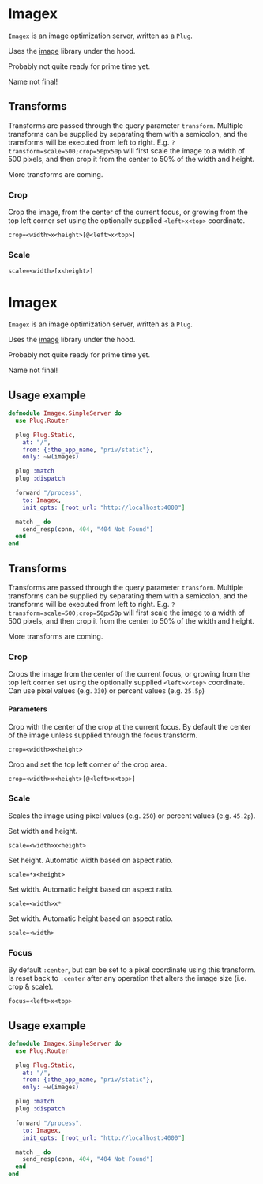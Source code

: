 # Imagex

`Imagex` is an image optimization server, written as a `Plug`.

Uses the [image](https://hex.pm/packages/image) library under the hood.

Probably not quite ready for prime time yet.

Name not final!

## Transforms

Transforms are passed through the query parameter `transform`. Multiple transforms
can be supplied by separating them with a semicolon, and the transforms will be
executed from left to right. E.g. `?transform=scale=500;crop=50px50p` will first
scale the image to a width of 500 pixels, and then crop it from the center to 50% of
the width and height.

More transforms are coming.

### Crop

Crop the image, from the center of the current focus, or growing from the top left
corner set using the optionally supplied `<left>x<top>` coordinate.

```
crop=<width>x<height>[@<left>x<top>]
```

### Scale

```
scale=<width>[x<height>]
```

# Imagex

`Imagex` is an image optimization server, written as a `Plug`.

Uses the [image](https://hex.pm/packages/image) library under the hood.

Probably not quite ready for prime time yet.

Name not final!

## Usage example

```elixir
defmodule Imagex.SimpleServer do
  use Plug.Router

  plug Plug.Static,
    at: "/",
    from: {:the_app_name, "priv/static"},
    only: ~w(images)

  plug :match
  plug :dispatch

  forward "/process",
    to: Imagex,
    init_opts: [root_url: "http://localhost:4000"]

  match _ do
    send_resp(conn, 404, "404 Not Found")
  end
end
```

## Transforms

Transforms are passed through the query parameter `transform`. Multiple transforms
can be supplied by separating them with a semicolon, and the transforms will be
executed from left to right. E.g. `?transform=scale=500;crop=50px50p` will first
scale the image to a width of 500 pixels, and then crop it from the center to 50% of
the width and height.

More transforms are coming.

### Crop

Crops the image from the center of the current focus, or growing from the top left
corner set using the optionally supplied `<left>x<top>` coordinate. Can use pixel
values (e.g. `330`) or percent values (e.g. `25.5p`)

#### Parameters

Crop with the center of the crop at the current focus. By default
the center of the image unless supplied through the focus transform.

```
crop=<width>x<height>
```

Crop and set the top left corner of the crop area.

```
crop=<width>x<height>[@<left>x<top>]
```

### Scale

Scales the image using pixel values (e.g. `250`) or percent values (e.g. `45.2p`).

Set width and height.

```
scale=<width>x<height>
```

Set height. Automatic width based on aspect ratio.

```
scale=*x<height>
```

Set width. Automatic height based on aspect ratio.

```
scale=<width>x*
```

Set width. Automatic height based on aspect ratio.

```
scale=<width>
```

### Focus

By default `:center`, but can be set to a pixel coordinate using this transform. Is reset
back to `:center` after any operation that alters the image size (i.e. crop & scale).

```
focus=<left>x<top>
```

## Usage example

```elixir
defmodule Imagex.SimpleServer do
  use Plug.Router

  plug Plug.Static,
    at: "/",
    from: {:the_app_name, "priv/static"},
    only: ~w(images)

  plug :match
  plug :dispatch

  forward "/process",
    to: Imagex,
    init_opts: [root_url: "http://localhost:4000"]

  match _ do
    send_resp(conn, 404, "404 Not Found")
  end
end
```
